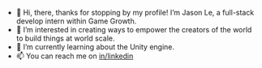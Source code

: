 - 👋 Hi, there, thanks for stopping by my profile! I’m Jason Le, a full-stack develop intern within Game Growth.
- 👀 I’m interested in creating ways to empower the creators of the world to build things at world scale.
- 🌱 I’m currently learning about the Unity engine.
- 📫 You can reach me on [in/linkedin](https://ca.linkedin.com/in/jasonk-le)

<!---
JasonKentLe/JasonKentLe is a ✨ special ✨ repository because its `README.md` (this file) appears on your GitHub profile.
You can click the Preview link to take a look at your changes.
--->
